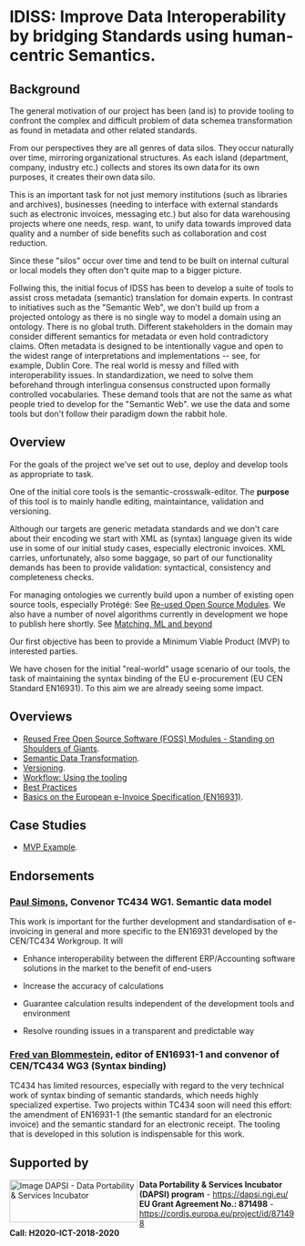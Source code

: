 
# IDISS: Improve Data Interoperability by bridging Standards using human-centric Semantics.

## Background

The general motivation of our project has been (and is) to provide tooling to confront the complex and difficult problem of data schemea transformation as found in metadata and other related standards.

From our perspectives they are all genres of data silos. They occur naturally over time, mirroring organizational structures. As each island (department, company, industry etc.) collects and stores its own data for its own purposes, it creates their own data silo.

This is an important task for not just memory institutions (such as libraries and archives), businesses (needing to interface with external standards such as electronic invoices, messaging etc.) but also for data warehousing projects where one needs, resp. want, to unify data towards improved data quality and a number of side benefits such as collaboration and cost reduction.

Since these "silos" occur over time and tend to be built on internal cultural or local models they often don't quite map to a bigger picture.

Follwing this, the initial focus of IDSS has been to develop a suite of tools to assist cross metadata (semantic) translation for domain experts. In contrast to initiatives such as the "Semantic Web", we don't build up from a projected ontology as there is no single way to model a domain using an ontology. There is no global truth. Different stakeholders in the domain may consider different semantics for metadata or even hold contradictory claims. Often metadata is designed to be intentionally vague and open to the widest range of interpretations and implementations -- see, for example, Dublin Core. The real world is messy and filled with interoperability issues. In standardization, we need to solve them beforehand through interlingua consensus constructed upon formally controlled vocabularies. These demand tools that are not the same as what people tried to develop for the "Semantic Web". we use the data and some tools but don't follow their paradigm down the rabbit hole.


## Overview

For the goals of the project we've set out to use, deploy and develop tools as appropriate to task.

One of the initial core tools is the semantic-crosswalk-editor. The **purpose** of this tool is to mainly handle editing, maintaintance, validation and versioning.

Although our targets are generic metadata standards and we don't care about their encoding we start with XML as (syntax) language given its wide use in some of our initial study cases, especially electronic invoices. XML carries, unfortunately, also some baggage, so part of our functionality demands has been to provide validation: syntactical, consistency and completeness checks.

For managing ontologies we currently build upon a number of existing open source tools, especially Protégé: See [Re-used Open Source Modules](./docs/Foss.md). We also have a number of novel algorithms currently in development we hope to publish here shortly. See [Matching, ML and beyond](./docs/Semantics.md#matching-ml-and-beyond)

Our first objective has been to provide a Minimum Viable Product (MVP) to interested parties.

We have chosen for the initial "real-world" usage scenario of our tools, the task of maintaining the syntax binding of the EU e-procurement (EU CEN Standard EN16931). To this aim we are already seeing some impact.

## Overviews

* [Reused Free Open Source Software (FOSS) Modules - Standing on Shoulders of Giants](./docs/Foss.md).
* [Semantic Data Transformation](./docs/Semantics.md).
* [Versioning](./docs/Versioning.md). 
* [Workflow: Using the tooling](./docs/Workflow.md)
* [Best Practices](./docs/BestPractices.md)
* [Basics on the European e-Invoice Specification (EN16931)](./docs/EN16931.md).

## Case Studies
* [MVP Example](./docs/Example.md).

## Endorsements

### [Paul Simons](https://www.linkedin.com/in/paulsimonscb/), Convenor TC434 WG1. Semantic data model

This work is important for the further development and standardisation of e-invoicing in general and more specific to the EN16931 developed by the CEN/TC434 Workgroup.
It will

* Enhance interoperability between the different ERP/Accounting software solutions in the market to the benefit of end-users

* Increase the accuracy of calculations
* Guarantee calculation results independent of the development tools and environment
* Resolve rounding issues in a transparent and predictable way

### [Fred van Blommestein](https://www.linkedin.com/in/fred-van-blommestein-7871b43/), editor of EN16931-1 and convenor of CEN/TC434 WG3 (Syntax binding)

TC434 has limited resources, especially with regard to the very technical work of syntax binding of semantic standards, which needs highly specialized expertise. Two projects within TC434 soon will need this effort: the amendment of EN16931-1 (the semantic standard for an electronic invoice) and the semantic standard for an electronic receipt. The tooling that is developed in this solution is indispensable for this work.

## Supported by

<div>
	<a href="https://www.ngi.eu/"><img alt="Image DAPSI - Data Portability & Services Incubator" src="https://dapsi.ngi.eu/wp-content/uploads/2020/01/NGI_DAPSI_Tag-color-positive-large.png" width="225" height="75" align="left"></a>
</div>
<div>
	<b>Data Portability & Services Incubator (DAPSI) program</b> - <a href="https://dapsi.ngi.eu/">https://dapsi.ngi.eu/</a> <br/>
	<b>EU Grant Agreement No.: 871498</b> - <a href="https://cordis.europa.eu/project/id/871498">https://cordis.europa.eu/project/id/871498</a> <br/>
	<b>Call: H2020-ICT-2018-2020</b>
</div>
